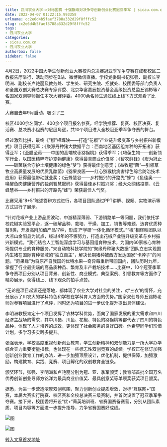 ```yaml
---
title: 四川农业大学->对标国赛 十强巅峰对决争夺创新创业比赛冠亚季军 | sicau.com.cn
date: 2022-04-07 01:22:15.993358
urlname: cc2e6d4b5faef3788a332d29f8fffc52
slug: cc2e6d4b5faef3788a332d29f8fffc52
tags: 
- 四川农业大学
categories:
- sicau.com.cn
- 四川农业大学
authorbox: false
sidebar: false
---
```

4月2日，2022中国大学生创新创业大赛校内总决赛冠亚季军争夺赛在成都校区二教报告厅举行，活动同步在B站、微博微信直播。学校党委副书记张强、副校长李明洲、副校长卢艳丽及教务处、学生处、研究生院、招就处、校团委等部门负责人和全国双创大赛总决赛专家评委、北京华富嘉辰投资基金高级投资总监丘锡彬等7名国家双创导师担任本次大赛评委。4000余名师生通过线上线下方式观看了比赛。

大赛自去年9月启动，吸引了三
<!--more-->
校区4000余名同学、400余个项目报名参赛，经学院推荐、复赛、校区决赛、复活赛、总决赛小组赛的层层角逐，共10个项目进入全校冠亚季军争夺赛的舞台。

经过激烈比拼，最终《“椒”相辉映——打造“花椒”产业链升级变革与乡村振兴新模式》项目获得冠军；《聚源丹种猪大数据平台：西南地区基因组育种的开拓者》获得亚军；《至膳至莓——中国的高端软枣猕猴桃》获得季军；《嗨葆生物——创新领军行业，以国医精粹守护宠物健康》获得最具商业价值奖；《智农鲜锋》《炭为冠止——碳菌联合守护土壤健康的绿色“梦”》获得最佳创意奖；《益牧冠“菌”—引领草牧业高质量发展的优质乳酸菌》《猕果良医——红心猕猴桃病害绿色综合防治技术应用》获得最佳带动就业奖；《云蜂慧谷——乡村振兴的开路先“蜂”》《鱼佳奥——唤醒鱼肉健康营养的独创智慧密码》获得最佳乡村振兴奖；经大众网络投票，《云蜂慧谷——乡村振兴的开路先“蜂”》荣获最佳人气奖。

比赛采用“8+5”陈述答辩方式进行，各项目团队通过PPT讲解、视频、实物演示等方式进行了展示。

“针对花椒产业上游品质波动、中游精深薄弱、下游销路单一等问题，我们依托学校花椒实验室平台，逐一破解品种、栽培、干燥、加工、销售等难题，选育优质种苗8类，开发高附加值产品17种，形成‘产学研’一体化循环模式。”“椒”相辉映团队以大凉山金阳县为试点，经过4年的不懈努力，打造出花椒产业链升级变革与乡村振兴新模式。“我们结合人工智能深度学习与基因组育种技术，为国内60家核心育种场提供专业的育种服务。”来自动物科技学院的“聚缘丹种猪大数据”团队立志实现国内生猪在国际育种领域的“独立自主”，解决长期猪种被西方发达国家“卡脖子”的问题。“奇果缘”为将原产自我国的优特水果—奇异莓重新带回国内，团队历时九年，掌握了行业最尖端的高品质种苗、繁育及丰产栽培技术……比赛中，10个冠亚季军争夺赛项目分别从项目背景、创新性、商业模式、典型案例、引领教育等方面作了精彩展示，获得线上、线下观众的拍手点赞。

“无论是项目起源还是落地，都体现了农业大学对社会的关注，对‘三农’的情怀，充分展示了川农大的学科特色和学校在学科育人方面的优势。”国家双创导师丘锡彬老师对参赛项目进行了点评，同时还为项目的进一步优化提升提出具体建议。

李明洲教授肯定十个项目发挥了农林学科优势，面向了国家发展的重大需求和四川经济主战场的需求，其中川猪、川鱼、花椒、特色的猕猴桃等都代表了四川的特色品种，体现了人才培养的成效，更体现了社会服务的良好口碑。他希望同学们珍惜计划，多学习多实践多提升。

张强表示，学校高度重视创新创业教育，学生创新精神和双创能力是一所大学办学综合实力重要衡量指标，也体现在一些标志性双创竞赛的成绩。学校正在修订加强创新创业教育工作的办法，进一步加强顶层设计，优化机制，提供保障，加强激励，构建教育、实践、竞赛、项目孵化的双创教育全链条。

颁奖环节，张强、李明洲和卢艳丽分别为冠、亚、季军颁奖；教育部首批全国万名优秀创新创业导师方铭洋为最具商业价值奖、最具创意奖等单项奖获奖项目颁奖。

据悉，为进一步营造浓厚双创氛围，聚力创新创业提质增效，对标“互联网+”国赛，本届大赛实行院赛、校区赛和全校总决赛三级赛制，并首次设置了冠亚季军争夺赛。接下来，校团委将开设“优+”菁英培训班、省赛国赛备赛营，分别从团队素质、项目内容等方面进一步提升指导，力争省赛国赛好成绩。

![图](https://news.sicau.edu.cn/__local/1/48/53/AFEF500FFCE0486D413388F4C18_24CD27E3_257E5.jpg)

![图](https://news.sicau.edu.cn/__local/A/4E/17/EF679ABEEEDFF66572F73425E8C_F75A7C02_21971.png)

[转入文章首发地址](https://news.sicau.edu.cn/info/1078/67222.htm)